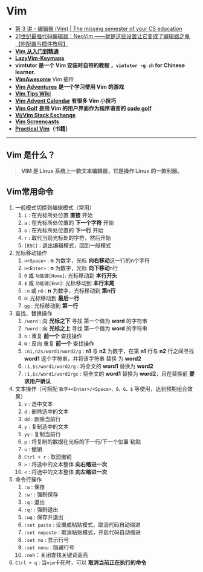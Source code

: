 # Vim

* [第 3 讲 - 编辑器 (Vim) | The missing semester of your CS education](https://missing-semester-cn.github.io/2020/editors/)
* [21世纪最强代码编辑器：NeoVim ——就是这些设置让它变](https://www.bilibili.com/video/BV1y4411C7pE/?spm\_id\_from=333.999.0.0\&vd\_source=ae16ff6478eb15c1b87880540263910b)[成了编辑器之鬼 【附配置与插件教程】](https://www.bilibili.com/video/BV1y4411C7pE/?spm\_id\_from=333.999.0.0\&vd\_source=ae16ff6478eb15c1b87880540263910b)
* [**Vim 从入门到精通**](https://github.com/wsdjeg/vim-galore-zh\_cn)
* [**LazyVim-Keymaps**](https://www.lazyvim.org/keymaps)
* **vimtutor 是一个 Vim 安装时自带的教程 ，`vimtutor -g zh` for Chinese learner.**
* [**VimAwesome**](https://vimawesome.com/)    Vim 插件
* [**Vim Adventures**](https://vim-adventures.com/) **是一个学习使用 Vim 的游戏**
* [**Vim Tips Wiki**](http://vim.wikia.com/wiki/Vim\_Tips\_Wiki)
* [**Vim Advent Calendar**](https://vimways.org/2019/) **有很多 Vim 小技巧**
* [**Vim Golf**](http://www.vimgolf.com/) **是用 Vim 的用户界面作为程序语言的** [**code golf**](https://en.wikipedia.org/wiki/Code\_golf)
* [**Vi/Vim Stack Exchange**](https://vi.stackexchange.com/)
* [**Vim Screencasts**](http://vimcasts.org/)
* [**Practical Vim**](https://pragprog.com/titles/dnvim2/)**（书籍）**

***

## Vim 是什么？

> **VIM 是 Linux 系统上一款文本编辑器，它是操作 Linux 的一款利器。**

## Vim常用命令

1. 一般模式切换到编辑模式（常用）
   1. `i` : 在光标所处位置 **直接** 开始
   2. `a` : 在光标所处位置的 **下一个字符** 开始
   3. `o` : 在光标所处位置的 **下一行** 开始
   4. `r` : 取代当前光标处的字符，然后开始
   5. `[ESC]` : 退出编辑模式，回到一般模式
2. 光标移动操作
   1. `n<Space>` : **n** 为数字，光标 **向右移动**这一行的n个字符
   2. `n<Enter>` : **n** 为数字，光标 **向下移动**n行
   3. `0` 或 `功能键[Home]`: 光标移动到 **本行开头**
   4. `$` 或 `功能键[End]`: 光标移动到 **本行末尾**
   5. `:n` 或 `nG` : **n** 为数字，光标移动到 **第n行**
   6. `G`: 光标移动到 **最后一行**
   7. `gg` : 光标移动到 **第一行**
3. 查找、替换操作
   1. `/word` : 向 **光标之下** 寻找 第一个值为 **word** 的字符串
   2. `?word` : 向 **光标之上** 寻找 第一个值为 **word** 的字符串
   3. `n` : 重复 **前一个** 查找操作
   4. `N` : 反向 重复 **前一个** 查找操作
   5. `:n1,n2s/word1/word2/g` : **n1** 与 **n2** 为数字，在第 **n1** 行与 **n2** 行之间寻找 **word1** 这个字符串，并将该字符串 替换 为 **word2**
   6. `:1,$s/word1/word2/g` : 将全文的 **word1** 替换为 **word2**
   7. `:1,$s/word1/word2/gc` : 将全文的 **word1** 替换为 **word2**，且在替换前 **要求用户确认**
4. 文本操作（可搭配 `数字+<Enter>/<Space>、0、G、$` 等使用，达到预期组合效果）
   1. `v` : 选中文本
   2. `d` : 删除选中的文本
   3. `dd` : 删除当前行
   4. `y` : 复制选中的文本
   5. `yy` : 复制当前行
   6. `p` : 将复制的数据在光标的下一行/下一个位置 粘贴
   7. `u` : 撤销
   8. `Ctrl + r` : 取消撤销
   9. `>` : 将选中的文本整体 **向右缩进一次**
   10. `<` : 将选中的文本整体 **向左缩进一次**
5. 命令行操作
   1. `:w` : 保存
   2. `:w!` : 强制保存
   3. `:q` : 退出
   4. `:q!` : 强制退出
   5. `:wq` : 保存并退出
   6. `:set paste` : 设置成粘贴模式，取消代码自动缩进
   7. `:set nopaste` : 取消粘贴模式，开启代码自动缩进
   8. `:set nu` : 显示行号
   9. `:set nonu` : 隐藏行号
   10. `:noh`：关闭查找关键词高亮
6. `Ctrl + q` : 当`vim`卡死时，可以 **取消当前正在执行的命令**
